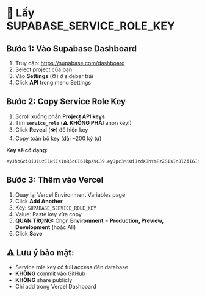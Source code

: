# 🔑 Lấy SUPABASE_SERVICE_ROLE_KEY

## Bước 1: Vào Supabase Dashboard

1. Truy cập: https://supabase.com/dashboard
2. Select project của bạn
3. Vào **Settings** (⚙️) ở sidebar trái
4. Click **API** trong menu Settings

## Bước 2: Copy Service Role Key

1. Scroll xuống phần **Project API keys**
2. Tìm **`service_role`** (⚠️ **KHÔNG PHẢI** anon key!)
3. Click **Reveal** (👁️) để hiện key
4. Copy toàn bộ key (dài ~200 ký tự)

**Key sẽ có dạng:**
```
eyJhbGciOiJIUzI1NiIsInR5cCI6IkpXVCJ9.eyJpc3MiOiJzdXBhYmFzZSIsInJlZiI6InRiZnZ4eWtmeHp2bWpxaW5tcGl3Iiwicm9sZSI6InNlcnZpY2Vfcm9sZSIsImlhdCI6MTc2MTQ2NzEyNSwiZXhwIjoyMDc3MDQzMTI1fQ...
```

## Bước 3: Thêm vào Vercel

1. Quay lại Vercel Environment Variables page
2. Click **Add Another**
3. Key: `SUPABASE_SERVICE_ROLE_KEY`
4. Value: Paste key vừa copy
5. **QUAN TRỌNG:** Chọn **Environment** = **Production, Preview, Development** (hoặc All)
6. Click **Save**

## ⚠️ Lưu ý bảo mật:

- Service role key có full access đến database
- **KHÔNG** commit vào GitHub
- **KHÔNG** share publicly
- Chỉ add trong Vercel Dashboard


